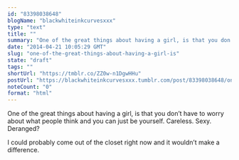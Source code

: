 ```yaml
---
id: "83398038648"
blogName: "blackwhiteinkcurvesxxx"
type: "text"
title: ""
summary: "One of the great things about having a girl, is that you don't have to worry about what people think and you can just be..."
date: "2014-04-21 10:05:29 GMT"
slug: "one-of-the-great-things-about-having-a-girl-is"
state: "draft"
tags: ""
shortUrl: "https://tmblr.co/ZZ0w-n1DgwHHu"
postUrl: "https://blackwhiteinkcurvesxxx.tumblr.com/post/83398038648/one-of-the-great-things-about-having-a-girl-is"
noteCount: "0"
format: "html"
---
```


One of the great things about having a girl, is that you don’t have to worry about what people think and you can just be yourself. Careless. Sexy. Deranged?

I could probably come out of the closet right now and it wouldn’t make a difference.